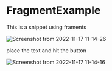 # FragmentExample


This is a snippet using framents

![Screenshot from 2022-11-17 11-14-26](https://user-images.githubusercontent.com/35750750/202539534-59e9255e-4922-4796-a210-8dd8f5d7f95c.png)

place the text and hit the button

![Screenshot from 2022-11-17 11-14-16](https://user-images.githubusercontent.com/35750750/202539541-e4fb1fa5-dcba-4cf9-b5da-b27bea89e575.png)
